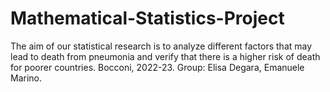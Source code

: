 # Mathematical-Statistics-Project
The aim of our statistical research is to analyze different factors that may lead to death from pneumonia and verify that there is a higher risk of death for poorer countries.
Bocconi, 2022-23. Group: Elisa Degara, Emanuele Marino.
